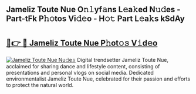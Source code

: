 ## Jameliz Toute Nue O𝚗𝚕yf𝚊ns L𝚎a𝚔ed N𝚞𝚍es - Part-tFk P𝚑𝚘tos Vi𝚍𝚎o - H𝚘𝚝 Part L𝚎a𝚔s kSdAy

# <h2><a href="http://kf1h5go.oniu.top/?m=Jameliz+Toute+Nue">🔗👉 🔴 Jameliz Toute Nue P𝚑ot𝚘𝚜 V𝚒d𝚎o</a></h2>

[![Jameliz Toute Nue Nu𝚍e𝚜](https://i.imgur.com/0qMVB7G.gif)](http://kf1h5go.oniu.top/?m=Jameliz+Toute+Nue)
Digital trendsetter Jameliz Toute Nue, acclaimed for sharing dance and lifestyle content, consisting of presentations and personal vlogs on social media. Dedicated environmentalist Jameliz Toute Nue, celebrated for their passion and efforts to protect the natural world.  
